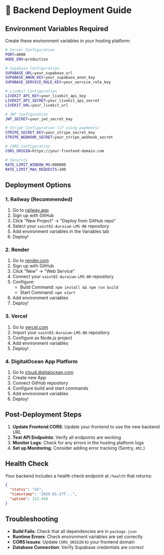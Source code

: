 # 🚀 Backend Deployment Guide

## Environment Variables Required

Create these environment variables in your hosting platform:

```bash
# Server Configuration
PORT=4000
NODE_ENV=production

# Supabase Configuration
SUPABASE_URL=your_supabase_url
SUPABASE_ANON_KEY=your_supabase_anon_key
SUPABASE_SERVICE_ROLE_KEY=your_service_role_key

# LiveKit Configuration
LIVEKIT_API_KEY=your_livekit_api_key
LIVEKIT_API_SECRET=your_livekit_api_secret
LIVEKIT_URL=your_livekit_url

# JWT Configuration
JWT_SECRET=your_jwt_secret_key

# Stripe Configuration (if using payments)
STRIPE_SECRET_KEY=your_stripe_secret_key
STRIPE_WEBHOOK_SECRET=your_stripe_webhook_secret

# CORS Configuration
CORS_ORIGIN=https://your-frontend-domain.com

# Security
RATE_LIMIT_WINDOW_MS=900000
RATE_LIMIT_MAX_REQUESTS=100
```

## Deployment Options

### 1. Railway (Recommended)

1. Go to [railway.app](https://railway.app)
2. Sign up with GitHub
3. Click "New Project" → "Deploy from GitHub repo"
4. Select your `saint02-Auraium-LMS-BK` repository
5. Add environment variables in the Variables tab
6. Deploy!

### 2. Render

1. Go to [render.com](https://render.com)
2. Sign up with GitHub
3. Click "New" → "Web Service"
4. Connect your `saint02-Auraium-LMS-BK` repository
5. Configure:
   - Build Command: `npm install && npm run build`
   - Start Command: `npm start`
6. Add environment variables
7. Deploy!

### 3. Vercel

1. Go to [vercel.com](https://vercel.com)
2. Import your `saint02-Auraium-LMS-BK` repository
3. Configure as Node.js project
4. Add environment variables
5. Deploy!

### 4. DigitalOcean App Platform

1. Go to [cloud.digitalocean.com](https://cloud.digitalocean.com)
2. Create new App
3. Connect GitHub repository
4. Configure build and start commands
5. Add environment variables
6. Deploy!

## Post-Deployment Steps

1. **Update Frontend CORS**: Update your frontend to use the new backend URL
2. **Test API Endpoints**: Verify all endpoints are working
3. **Monitor Logs**: Check for any errors in the hosting platform logs
4. **Set up Monitoring**: Consider adding error tracking (Sentry, etc.)

## Health Check

Your backend includes a health check endpoint at `/health` that returns:
```json
{
  "status": "ok",
  "timestamp": "2025-01-27T...",
  "uptime": 123.456
}
```

## Troubleshooting

- **Build Fails**: Check that all dependencies are in `package.json`
- **Runtime Errors**: Check environment variables are set correctly
- **CORS Issues**: Update `CORS_ORIGIN` to your frontend domain
- **Database Connection**: Verify Supabase credentials are correct
